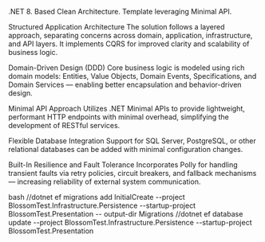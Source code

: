 .NET 8. 
Based Clean Architecture. 
Template leveraging Minimal API.

Structured Application Architecture
The solution follows a layered approach, separating concerns across domain, application, infrastructure, and API layers. It implements CQRS for improved clarity and scalability of business logic.

Domain-Driven Design (DDD)
Core business logic is modeled using rich domain models: Entities, Value Objects, Domain Events, Specifications, and Domain Services — enabling better encapsulation and behavior-driven design.

Minimal API Approach
Utilizes .NET Minimal APIs to provide lightweight, performant HTTP endpoints with minimal overhead, simplifying the development of RESTful services.

Flexible Database Integration
Support for SQL Server, PostgreSQL, or other relational databases can be added with minimal configuration changes.

Built-In Resilience and Fault Tolerance
Incorporates Polly for handling transient faults via retry policies, circuit breakers, and fallback mechanisms — increasing reliability of external system communication.


bash
//dotnet ef migrations add InitialCreate --project BlossomTest.Infrastructure.Persistence --startup-project BlossomTest.Presentation -- output-dir Migrations
//dotnet ef database update --project BlossomTest.Infrastructure.Persistence --startup-project BlossomTest.Presentation

